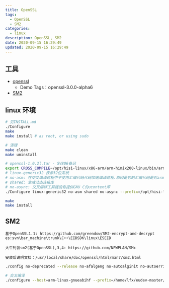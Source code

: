 ```yaml
---
title: OpenSSL
tags: 
  - OpenSSL
  - SM2
categories: 
  - linux
description: OpenSSL, SM2
date: 2020-09-15 16:29:49
updated: 2020-09-15 16:29:49
---
```


## 工具

+ [openssl](https://github.com/openssl/openssl)
  + Demo Tags：openssl-3.0.0-alpha6
+ [SM2](https://github.com/NEWPLAN/SMx)

## linux 环境

```sh
# 见INSTALL.md
./Configure
make
make install # as root, or using sudo

# 清理
make clean
make uninstall
```

```sh
# openssl-1.0.2l.tar - SV806备记
export CROSS_COMPILE=/opt/hisi-linux/x86-arm/arm-himix200-linux/bin/arm-himix200-linux-
# linux-generic32 表示32位系统
# no-asm: 在交叉编译过程中不使用汇编代码代码加速编译过程.原因是它的汇编代码是对arm格式不支持的
# shared: 生成动态连接库
# no-async: 交叉编译工具链没有提供GNU C的ucontext库
./Configure linux-generic32 no-asm shared no-async --prefix=/opt/hisi-linux/x86-arm/arm-himix200-linux/target/usr

make
make install
```

## SM2

`基于OpenSSL1.1: https://github.com/greendow/SM2-encrypt-and-decrypt`
`es:svn\bar_machine\trunk\C++\EIDSDK\linux\ESEID`

`大牛封装sm2(基于OpenSSL),3,4: https://github.com/NEWPLAN/SMx`

`安装后说明文档：/usr/local/share/doc/openssl/html/man7/sm2.html`

```sh
./config no-deprecated --release no-afalgeng no-autoalginit no-autoerrinit no-autoload-config no-capieng no-cms no-comp no-ct no-dgram no-dso no-devcryptoeng no-engine no-err no-filenames no-gost no-hw-padlock no-makedepend no-multiblock no-nextprotoneg no-ocsp no-pic no-posix-io no-psk no-rdrand no-rfc3779 no-shared no-sock no-srp no-srtp no-sse2 no-static-engine no-tests no-threads no-ts no-ui-console no-ssl no-tls no-dtls no-aria no-bf no-blake2 no-camellia no-cast no-chacha no-cmac no-des no-dh no-dsa no-ecdh no-ecdsa no-idea no-md4 no-mdc2 no-ocb no-poly1305 no-rc2 no-rc4 no-rmd160 no-scrypt no-seed no-siphash no-whirlpool
```

```sh
# 交叉编译
./configure --host=arm-linux-gnueabihf --prefix=/home/lfx/eudev-master/build CC=arm-linux-gnueabihf-gcc AR=arm-linux-gnueabihf-ar
```
